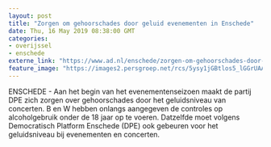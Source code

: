 ```yaml
---
layout: post
title: "Zorgen om gehoorschades door geluid evenementen in Enschede"
date: Thu, 16 May 2019 08:38:00 GMT
categories: 
- overijssel 
- enschede 
externe_link: "https://www.ad.nl/enschede/zorgen-om-gehoorschades-door-geluid-evenementen-in-enschede~a868226b/"
feature_image: "https://images2.persgroep.net/rcs/5ysy1jGBtlos5_lGGrUAA-m0rHY/diocontent/102457895/_fitwidth/400/?appId=21791a8992982cd8da851550a453bd7f&quality=0.7"
---
```


ENSCHEDE - Aan het begin van het evenementenseizoen maakt de partij DPE zich zorgen over gehoorschades door het geluidsniveau van concerten. B en W hebben onlangs aangegeven de controles op alcoholgebruik onder de 18 jaar op te voeren. Datzelfde moet volgens Democratisch Platform Enschede (DPE) ook gebeuren voor het geluidsniveau bij evenementen en concerten.
